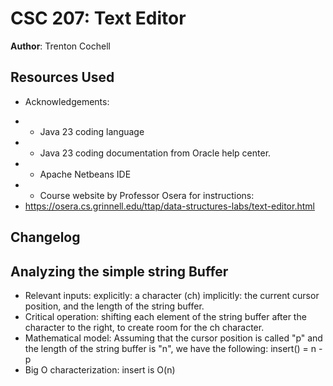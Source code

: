 # CSC 207: Text Editor

**Author**: Trenton Cochell

## Resources Used

+ Acknowledgements:
 * - Java 23 coding language
 * - Java 23 coding documentation from Oracle help center.
 * - Apache Netbeans IDE
 * - Course website by Professor Osera for instructions:
 *   https://osera.cs.grinnell.edu/ttap/data-structures-labs/text-editor.html


## Changelog

## Analyzing the simple string Buffer
* Relevant inputs: explicitly: a character (ch) implicitly: the current cursor position, and the length
of the string buffer.
* Critical operation: shifting each element of the string buffer after the character to the right,
to create room for the ch character. 
* Mathematical model: Assuming that the cursor position is called "p" and the length of the string buffer
is "n", we have the following:
    insert() = n - p
* Big O characterization: insert is O(n)